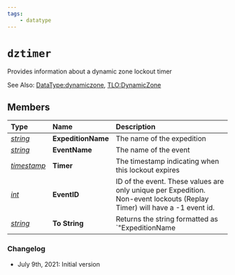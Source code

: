 ```yaml
---
tags:
    - datatype
---
```

# `dztimer`

Provides information about a dynamic zone lockout timer

See Also: [DataType:dynamiczone](./datatype-dynamiczone.md), [TLO:DynamicZone](../top-level-objects/tlo-dynamiczone.md)

## Members

| Type | Name | Description |
| :--- | :--- | :--- |
| [_string_](datatype-string.md) | **ExpeditionName** | The name of the expedition |
| [_string_](datatype-string.md) | **EventName** | The name of the event |
| [_timestamp_](datatype-timestamp.md) | **Timer** | The timestamp indicating when this lockout expires |
| [_int_](datatype-int.md) | **EventID** | ID of the event. These values are only unique per Expedition. Non-event lockouts (Replay Timer) will have a -1 event id. |
| [_string_](datatype-string.md) | **To String** | Returns the string formatted as `"ExpeditionName|EventName"` |

### Changelog

* July 9th, 2021: Initial version
